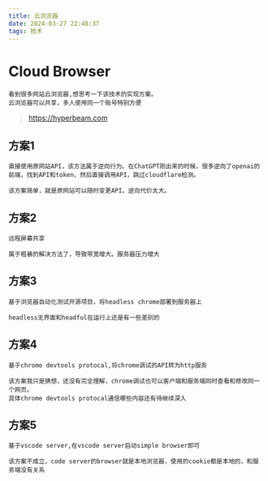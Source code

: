 ```yaml
---
title: 云浏览器
date: 2024-03-27 22:48:37
tags: 技术
---
```


# Cloud Browser

	看到很多网站云浏览器,想思考一下该技术的实现方案。
	云浏览器可以共享，多人使用同一个账号特别方便

> https://hyperbeam.com

## 方案1

	直接使用原网站API，该方法属于逆向行为。在ChatGPT刚出来的时候，很多逆向了openai的前端，找到API和token，然后直接调用API，跳过cloudflare检测。

	该方案简单，就是原网站可以随时变更API，逆向代价太大。

## 方案2

	远程屏幕共享

	属于粗暴的解决方法了，导致带宽增大。服务器压力增大

## 方案3

	基于浏览器自动化测试开源项目，将headless chrome部署到服务器上

	headless无界面和headful在运行上还是有一些差别的

## 方案4

	基于chrome devtools protocal,将chrome调试的API转为http服务

	该方案我只是猜想，还没有完全理解，chrome调试也可以客户端和服务端同时查看和修改同一个网页。
	具体chrome devtools protocal通信哪些内容还有待继续深入

## 方案5

	基于vscode server,在vscode server启动simple browser即可

	该方案不成立，code server的browser就是本地浏览器，使用的cookie都是本地的，和服务端没有关系